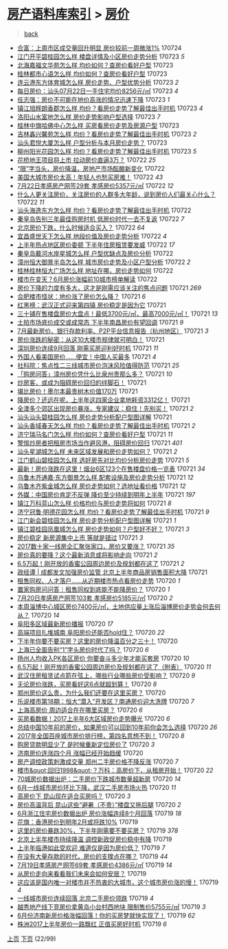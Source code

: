 [房产语料库索引](../../README.md)  > [房价](房价.md)
====
> [back](../README.md)

- [合富：上周市区成交量回升明显 房价较前一周微涨1%](http://jkwz.applinzi.com/ittc/6993772916016415760.html#%E5%90%88%E5%AF%8C%EF%BC%9A%E4%B8%8A%E5%91%A8%E5%B8%82%E5%8C%BA%E6%88%90%E4%BA%A4%E9%87%8F%E5%9B%9E%E5%8D%87%E6%98%8E%E6%98%BE+%E6%88%BF%E4%BB%B7%E8%BE%83%E5%89%8D%E4%B8%80%E5%91%A8%E5%BE%AE%E6%B6%A81%25) 170724  
- [江门开平碧桂园怎么样 楼盘详情及小区房价走势分析](http://jkwz.applinzi.com/ittc/6993499568355148816.html#%E6%B1%9F%E9%97%A8%E5%BC%80%E5%B9%B3%E7%A2%A7%E6%A1%82%E5%9B%AD%E6%80%8E%E4%B9%88%E6%A0%B7+%E6%A5%BC%E7%9B%98%E8%AF%A6%E6%83%85%E5%8F%8A%E5%B0%8F%E5%8C%BA%E6%88%BF%E4%BB%B7%E8%B5%B0%E5%8A%BF%E5%88%86%E6%9E%90) 170723 *5* 
- [北海嘉福文华苑怎么样 均价如何？查房价看好户型](http://jkwz.applinzi.com/ittc/6993494620347302929.html#%E5%8C%97%E6%B5%B7%E5%98%89%E7%A6%8F%E6%96%87%E5%8D%8E%E8%8B%91%E6%80%8E%E4%B9%88%E6%A0%B7+%E5%9D%87%E4%BB%B7%E5%A6%82%E4%BD%95%EF%BC%9F%E6%9F%A5%E6%88%BF%E4%BB%B7%E7%9C%8B%E5%A5%BD%E6%88%B7%E5%9E%8B) 170723  
- [桂林都市心语怎么样 均价如何？查房价看好户型](http://jkwz.applinzi.com/ittc/6993493377856046096.html#%E6%A1%82%E6%9E%97%E9%83%BD%E5%B8%82%E5%BF%83%E8%AF%AD%E6%80%8E%E4%B9%88%E6%A0%B7+%E5%9D%87%E4%BB%B7%E5%A6%82%E4%BD%95%EF%BC%9F%E6%9F%A5%E6%88%BF%E4%BB%B7%E7%9C%8B%E5%A5%BD%E6%88%B7%E5%9E%8B) 170723  
- [连云港东方体育城怎么样 房价走势、户型优势分析](http://jkwz.applinzi.com/ittc/6993485005039600656.html#%E8%BF%9E%E4%BA%91%E6%B8%AF%E4%B8%9C%E6%96%B9%E4%BD%93%E8%82%B2%E5%9F%8E%E6%80%8E%E4%B9%88%E6%A0%B7+%E6%88%BF%E4%BB%B7%E8%B5%B0%E5%8A%BF%E3%80%81%E6%88%B7%E5%9E%8B%E4%BC%98%E5%8A%BF%E5%88%86%E6%9E%90) 170723 *2* 
- [每日房价：汕头07月22日一手住宅均价8256元/㎡](http://jkwz.applinzi.com/ittc/6993484991177425937.html#%E6%AF%8F%E6%97%A5%E6%88%BF%E4%BB%B7%EF%BC%9A%E6%B1%95%E5%A4%B407%E6%9C%8822%E6%97%A5%E4%B8%80%E6%89%8B%E4%BD%8F%E5%AE%85%E5%9D%87%E4%BB%B78256%E5%85%83%2F%E3%8E%A1) 170723 *4* 
- [任志强：房价不可能在地价高涨的情况迅速下降](http://jkwz.applinzi.com/ittc/6993475500960646160.html#%E4%BB%BB%E5%BF%97%E5%BC%BA%EF%BC%9A%E6%88%BF%E4%BB%B7%E4%B8%8D%E5%8F%AF%E8%83%BD%E5%9C%A8%E5%9C%B0%E4%BB%B7%E9%AB%98%E6%B6%A8%E7%9A%84%E6%83%85%E5%86%B5%E8%BF%85%E9%80%9F%E4%B8%8B%E9%99%8D) 170723 *1* 
- [镇江旭辉朗香郡怎么样 均价？看房价走势了解最佳出手时机](http://jkwz.applinzi.com/ittc/6993471223001252880.html#%E9%95%87%E6%B1%9F%E6%97%AD%E8%BE%89%E6%9C%97%E9%A6%99%E9%83%A1%E6%80%8E%E4%B9%88%E6%A0%B7+%E5%9D%87%E4%BB%B7%EF%BC%9F%E7%9C%8B%E6%88%BF%E4%BB%B7%E8%B5%B0%E5%8A%BF%E4%BA%86%E8%A7%A3%E6%9C%80%E4%BD%B3%E5%87%BA%E6%89%8B%E6%97%B6%E6%9C%BA) 170723 *4* 
- [洛阳山水富地怎么样 房价走势影响户型选择](http://jkwz.applinzi.com/ittc/6993465133568099345.html#%E6%B4%9B%E9%98%B3%E5%B1%B1%E6%B0%B4%E5%AF%8C%E5%9C%B0%E6%80%8E%E4%B9%88%E6%A0%B7+%E6%88%BF%E4%BB%B7%E8%B5%B0%E5%8A%BF%E5%BD%B1%E5%93%8D%E6%88%B7%E5%9E%8B%E9%80%89%E6%8B%A9) 170723 *7* 
- [桂林中旗哈佛中心怎么样 买房看房价走势及房源户型](http://jkwz.applinzi.com/ittc/6993457256832959504.html#%E6%A1%82%E6%9E%97%E4%B8%AD%E6%97%97%E5%93%88%E4%BD%9B%E4%B8%AD%E5%BF%83%E6%80%8E%E4%B9%88%E6%A0%B7+%E4%B9%B0%E6%88%BF%E7%9C%8B%E6%88%BF%E4%BB%B7%E8%B5%B0%E5%8A%BF%E5%8F%8A%E6%88%BF%E6%BA%90%E6%88%B7%E5%9E%8B) 170723  
- [吉林鑫兴馨苑怎么样 均价？看房价走势了解最佳出手时机](http://jkwz.applinzi.com/ittc/6993453089238303760.html#%E5%90%89%E6%9E%97%E9%91%AB%E5%85%B4%E9%A6%A8%E8%8B%91%E6%80%8E%E4%B9%88%E6%A0%B7+%E5%9D%87%E4%BB%B7%EF%BC%9F%E7%9C%8B%E6%88%BF%E4%BB%B7%E8%B5%B0%E5%8A%BF%E4%BA%86%E8%A7%A3%E6%9C%80%E4%BD%B3%E5%87%BA%E6%89%8B%E6%97%B6%E6%9C%BA) 170723 *2* 
- [汕头君悦大厦怎么样 户型分析与本月房价走势？](http://jkwz.applinzi.com/ittc/6993453088110019601.html#%E6%B1%95%E5%A4%B4%E5%90%9B%E6%82%A6%E5%A4%A7%E5%8E%A6%E6%80%8E%E4%B9%88%E6%A0%B7+%E6%88%B7%E5%9E%8B%E5%88%86%E6%9E%90%E4%B8%8E%E6%9C%AC%E6%9C%88%E6%88%BF%E4%BB%B7%E8%B5%B0%E5%8A%BF%EF%BC%9F) 170723  
- [柳州阳光花园怎么样 均价？看房价走势了解最佳出手时机](http://jkwz.applinzi.com/ittc/6993429616931636241.html#%E6%9F%B3%E5%B7%9E%E9%98%B3%E5%85%89%E8%8A%B1%E5%9B%AD%E6%80%8E%E4%B9%88%E6%A0%B7+%E5%9D%87%E4%BB%B7%EF%BC%9F%E7%9C%8B%E6%88%BF%E4%BB%B7%E8%B5%B0%E5%8A%BF%E4%BA%86%E8%A7%A3%E6%9C%80%E4%BD%B3%E5%87%BA%E6%89%8B%E6%97%B6%E6%9C%BA) 170723 *5* 
- [花桥地王项目将上市 拉动房价直逼3万？](http://jkwz.applinzi.com/ittc/6993243750888113168.html#%E8%8A%B1%E6%A1%A5%E5%9C%B0%E7%8E%8B%E9%A1%B9%E7%9B%AE%E5%B0%86%E4%B8%8A%E5%B8%82+%E6%8B%89%E5%8A%A8%E6%88%BF%E4%BB%B7%E7%9B%B4%E9%80%BC3%E4%B8%87%EF%BC%9F) 170722 *25* 
- [“限”字当头，房价降温，房地产市场酝酿新变化](http://jkwz.applinzi.com/ittc/6993252937579889680.html#%E2%80%9C%E9%99%90%E2%80%9D%E5%AD%97%E5%BD%93%E5%A4%B4%EF%BC%8C%E6%88%BF%E4%BB%B7%E9%99%8D%E6%B8%A9%EF%BC%8C%E6%88%BF%E5%9C%B0%E4%BA%A7%E5%B8%82%E5%9C%BA%E9%85%9D%E9%85%BF%E6%96%B0%E5%8F%98%E5%8C%96) 170722  
- [美国大城市房价太高！年轻人也愁买房难！](http://jkwz.applinzi.com/ittc/6993226761754903569.html#%E7%BE%8E%E5%9B%BD%E5%A4%A7%E5%9F%8E%E5%B8%82%E6%88%BF%E4%BB%B7%E5%A4%AA%E9%AB%98%EF%BC%81%E5%B9%B4%E8%BD%BB%E4%BA%BA%E4%B9%9F%E6%84%81%E4%B9%B0%E6%88%BF%E9%9A%BE%EF%BC%81) 170722 *43* 
- [7月22日孝感房产网签29套 孝感房价5357元/㎡](http://jkwz.applinzi.com/ittc/6993210142571906064.html#7%E6%9C%8822%E6%97%A5%E5%AD%9D%E6%84%9F%E6%88%BF%E4%BA%A7%E7%BD%91%E7%AD%BE29%E5%A5%97+%E5%AD%9D%E6%84%9F%E6%88%BF%E4%BB%B75357%E5%85%83%2F%E3%8E%A1) 170722 *12* 
- [什么人更关注房价，关注房价的人群多大年龄，说到房价人们最关心什么？](http://jkwz.applinzi.com/ittc/6993150301421700113.html#%E4%BB%80%E4%B9%88%E4%BA%BA%E6%9B%B4%E5%85%B3%E6%B3%A8%E6%88%BF%E4%BB%B7%EF%BC%8C%E5%85%B3%E6%B3%A8%E6%88%BF%E4%BB%B7%E7%9A%84%E4%BA%BA%E7%BE%A4%E5%A4%9A%E5%A4%A7%E5%B9%B4%E9%BE%84%EF%BC%8C%E8%AF%B4%E5%88%B0%E6%88%BF%E4%BB%B7%E4%BA%BA%E4%BB%AC%E6%9C%80%E5%85%B3%E5%BF%83%E4%BB%80%E4%B9%88%EF%BC%9F) 170722 *11* 
- [汕头海逸东方怎么样 均价？看房价走势了解最佳出手时机](http://jkwz.applinzi.com/ittc/6993147982760117264.html#%E6%B1%95%E5%A4%B4%E6%B5%B7%E9%80%B8%E4%B8%9C%E6%96%B9%E6%80%8E%E4%B9%88%E6%A0%B7+%E5%9D%87%E4%BB%B7%EF%BC%9F%E7%9C%8B%E6%88%BF%E4%BB%B7%E8%B5%B0%E5%8A%BF%E4%BA%86%E8%A7%A3%E6%9C%80%E4%BD%B3%E5%87%BA%E6%89%8B%E6%97%B6%E6%9C%BA) 170722  
- [秦皇岛告别三年最佳购房时机 低房价时代一去不复返](http://jkwz.applinzi.com/ittc/6993142629901272081.html#%E7%A7%A6%E7%9A%87%E5%B2%9B%E5%91%8A%E5%88%AB%E4%B8%89%E5%B9%B4%E6%9C%80%E4%BD%B3%E8%B4%AD%E6%88%BF%E6%97%B6%E6%9C%BA+%E4%BD%8E%E6%88%BF%E4%BB%B7%E6%97%B6%E4%BB%A3%E4%B8%80%E5%8E%BB%E4%B8%8D%E5%A4%8D%E8%BF%94) 170722 *7* 
- [北京房价下跌，什么时候适合买入？](http://jkwz.applinzi.com/ittc/6993125808850600976.html#%E5%8C%97%E4%BA%AC%E6%88%BF%E4%BB%B7%E4%B8%8B%E8%B7%8C%EF%BC%8C%E4%BB%80%E4%B9%88%E6%97%B6%E5%80%99%E9%80%82%E5%90%88%E4%B9%B0%E5%85%A5%EF%BC%9F) 170722 *64* 
- [宜昌盛世天下怎么样 地段价值及房价走势分析](http://jkwz.applinzi.com/ittc/6993071309855392784.html#%E5%AE%9C%E6%98%8C%E7%9B%9B%E4%B8%96%E5%A4%A9%E4%B8%8B%E6%80%8E%E4%B9%88%E6%A0%B7+%E5%9C%B0%E6%AE%B5%E4%BB%B7%E5%80%BC%E5%8F%8A%E6%88%BF%E4%BB%B7%E8%B5%B0%E5%8A%BF%E5%88%86%E6%9E%90) 170722 *4* 
- [上半年热点地区房价委顿 下半年住房租赁要发威](http://jkwz.applinzi.com/ittc/6993047852249777168.html#%E4%B8%8A%E5%8D%8A%E5%B9%B4%E7%83%AD%E7%82%B9%E5%9C%B0%E5%8C%BA%E6%88%BF%E4%BB%B7%E5%A7%94%E9%A1%BF+%E4%B8%8B%E5%8D%8A%E5%B9%B4%E4%BD%8F%E6%88%BF%E7%A7%9F%E8%B5%81%E8%A6%81%E5%8F%91%E5%A8%81) 170722 *17* 
- [秦皇岛戴河水岸星城怎么样 户型优缺点及房价分析](http://jkwz.applinzi.com/ittc/6993062927438201873.html#%E7%A7%A6%E7%9A%87%E5%B2%9B%E6%88%B4%E6%B2%B3%E6%B0%B4%E5%B2%B8%E6%98%9F%E5%9F%8E%E6%80%8E%E4%B9%88%E6%A0%B7+%E6%88%B7%E5%9E%8B%E4%BC%98%E7%BC%BA%E7%82%B9%E5%8F%8A%E6%88%BF%E4%BB%B7%E5%88%86%E6%9E%90) 170722  
- [漳州恒大御景半岛怎么样 城市房价走势及小区户型分析](http://jkwz.applinzi.com/ittc/6993058358993880081.html#%E6%BC%B3%E5%B7%9E%E6%81%92%E5%A4%A7%E5%BE%A1%E6%99%AF%E5%8D%8A%E5%B2%9B%E6%80%8E%E4%B9%88%E6%A0%B7+%E5%9F%8E%E5%B8%82%E6%88%BF%E4%BB%B7%E8%B5%B0%E5%8A%BF%E5%8F%8A%E5%B0%8F%E5%8C%BA%E6%88%B7%E5%9E%8B%E5%88%86%E6%9E%90) 170722 *2* 
- [桂林桂林恒大广场怎么样 地址在哪，房价走势如何](http://jkwz.applinzi.com/ittc/6993045377107100689.html#%E6%A1%82%E6%9E%97%E6%A1%82%E6%9E%97%E6%81%92%E5%A4%A7%E5%B9%BF%E5%9C%BA%E6%80%8E%E4%B9%88%E6%A0%B7+%E5%9C%B0%E5%9D%80%E5%9C%A8%E5%93%AA%EF%BC%8C%E6%88%BF%E4%BB%B7%E8%B5%B0%E5%8A%BF%E5%A6%82%E4%BD%95) 170722  
- [楼市在变天？6月房价涨幅前10城市榜单解读](http://jkwz.applinzi.com/ittc/6993042667934843920.html#%E6%A5%BC%E5%B8%82%E5%9C%A8%E5%8F%98%E5%A4%A9%EF%BC%9F6%E6%9C%88%E6%88%BF%E4%BB%B7%E6%B6%A8%E5%B9%85%E5%89%8D10%E5%9F%8E%E5%B8%82%E6%A6%9C%E5%8D%95%E8%A7%A3%E8%AF%BB) 170722  
- [房价下降的力度有多大，这才是刚需应该关注的焦点问题](http://jkwz.applinzi.com/ittc/6992879488516752401.html#%E6%88%BF%E4%BB%B7%E4%B8%8B%E9%99%8D%E7%9A%84%E5%8A%9B%E5%BA%A6%E6%9C%89%E5%A4%9A%E5%A4%A7%EF%BC%8C%E8%BF%99%E6%89%8D%E6%98%AF%E5%88%9A%E9%9C%80%E5%BA%94%E8%AF%A5%E5%85%B3%E6%B3%A8%E7%9A%84%E7%84%A6%E7%82%B9%E9%97%AE%E9%A2%98) 170721 *269* 
- [合肥楼市怪状：地价涨了房价怎么降？](http://jkwz.applinzi.com/ittc/6992835756123751441.html#%E5%90%88%E8%82%A5%E6%A5%BC%E5%B8%82%E6%80%AA%E7%8A%B6%EF%BC%9A%E5%9C%B0%E4%BB%B7%E6%B6%A8%E4%BA%86%E6%88%BF%E4%BB%B7%E6%80%8E%E4%B9%88%E9%99%8D%EF%BC%9F) 170721 *6* 
- [红黑榜：武汉正式迎来第四镇 房价稳定是因为它](http://jkwz.applinzi.com/ittc/6992817530115458064.html#%E7%BA%A2%E9%BB%91%E6%A6%9C%EF%BC%9A%E6%AD%A6%E6%B1%89%E6%AD%A3%E5%BC%8F%E8%BF%8E%E6%9D%A5%E7%AC%AC%E5%9B%9B%E9%95%87+%E6%88%BF%E4%BB%B7%E7%A8%B3%E5%AE%9A%E6%98%AF%E5%9B%A0%E4%B8%BA%E5%AE%83) 170721  
- [三十铺在售楼盘房价大盘点！最低3700元/㎡，最高7000元/㎡！](http://jkwz.applinzi.com/ittc/6992813107213501457.html#%E4%B8%89%E5%8D%81%E9%93%BA%E5%9C%A8%E5%94%AE%E6%A5%BC%E7%9B%98%E6%88%BF%E4%BB%B7%E5%A4%A7%E7%9B%98%E7%82%B9%EF%BC%81%E6%9C%80%E4%BD%8E3700%E5%85%83%2F%E3%8E%A1%EF%BC%8C%E6%9C%80%E9%AB%987000%E5%85%83%2F%E3%8E%A1%EF%BC%81) 170721 *13* 
- [土拍市场底价成交或成常态 下半年南昌房价有望回调](http://jkwz.applinzi.com/ittc/6992811802474578960.html#%E5%9C%9F%E6%8B%8D%E5%B8%82%E5%9C%BA%E5%BA%95%E4%BB%B7%E6%88%90%E4%BA%A4%E6%88%96%E6%88%90%E5%B8%B8%E6%80%81+%E4%B8%8B%E5%8D%8A%E5%B9%B4%E5%8D%97%E6%98%8C%E6%88%BF%E4%BB%B7%E6%9C%89%E6%9C%9B%E5%9B%9E%E8%B0%83) 170721 *9* 
- [7月最新房价、银行存款利率、P2P平台信息报告（杭州地区）](http://jkwz.applinzi.com/ittc/6992810193245963280.html#7%E6%9C%88%E6%9C%80%E6%96%B0%E6%88%BF%E4%BB%B7%E3%80%81%E9%93%B6%E8%A1%8C%E5%AD%98%E6%AC%BE%E5%88%A9%E7%8E%87%E3%80%81P2P%E5%B9%B3%E5%8F%B0%E4%BF%A1%E6%81%AF%E6%8A%A5%E5%91%8A%EF%BC%88%E6%9D%AD%E5%B7%9E%E5%9C%B0%E5%8C%BA%EF%BC%89) 170721 *3* 
- [房价涨跌的秘密：从这10大楼市规律就可明白！](http://jkwz.applinzi.com/ittc/6992806537092138001.html#%E6%88%BF%E4%BB%B7%E6%B6%A8%E8%B7%8C%E7%9A%84%E7%A7%98%E5%AF%86%EF%BC%9A%E4%BB%8E%E8%BF%9910%E5%A4%A7%E6%A5%BC%E5%B8%82%E8%A7%84%E5%BE%8B%E5%B0%B1%E5%8F%AF%E6%98%8E%E7%99%BD%EF%BC%81) 170721  
- [深圳房价连续9月回落 刚需买房迎利好时机](http://jkwz.applinzi.com/ittc/6992805499102561296.html#%E6%B7%B1%E5%9C%B3%E6%88%BF%E4%BB%B7%E8%BF%9E%E7%BB%AD9%E6%9C%88%E5%9B%9E%E8%90%BD+%E5%88%9A%E9%9C%80%E4%B9%B0%E6%88%BF%E8%BF%8E%E5%88%A9%E5%A5%BD%E6%97%B6%E6%9C%BA) 170721 *11* 
- [外国人看美国房价……便宜！中国人买最多](http://jkwz.applinzi.com/ittc/6992780495900115984.html#%E5%A4%96%E5%9B%BD%E4%BA%BA%E7%9C%8B%E7%BE%8E%E5%9B%BD%E6%88%BF%E4%BB%B7%E2%80%A6%E2%80%A6%E4%BE%BF%E5%AE%9C%EF%BC%81%E4%B8%AD%E5%9B%BD%E4%BA%BA%E4%B9%B0%E6%9C%80%E5%A4%9A) 170721 *4* 
- [社科院：焦点性二三线城市房价泡沫风险值得防范](http://jkwz.applinzi.com/ittc/6992790693813421073.html#%E7%A4%BE%E7%A7%91%E9%99%A2%EF%BC%9A%E7%84%A6%E7%82%B9%E6%80%A7%E4%BA%8C%E4%B8%89%E7%BA%BF%E5%9F%8E%E5%B8%82%E6%88%BF%E4%BB%B7%E6%B3%A1%E6%B2%AB%E9%A3%8E%E9%99%A9%E5%80%BC%E5%BE%97%E9%98%B2%E8%8C%83) 170721 *25* 
- [「购房问答」漳州房价凭什么比泉州贵那么多？](http://jkwz.applinzi.com/ittc/6992788384144426001.html#%E3%80%8C%E8%B4%AD%E6%88%BF%E9%97%AE%E7%AD%94%E3%80%8D%E6%BC%B3%E5%B7%9E%E6%88%BF%E4%BB%B7%E5%87%AD%E4%BB%80%E4%B9%88%E6%AF%94%E6%B3%89%E5%B7%9E%E8%B4%B5%E9%82%A3%E4%B9%88%E5%A4%9A%EF%BC%9F) 170721 *10* 
- [炒房客，或成为阻碍房价回归的绊脚石！](http://jkwz.applinzi.com/ittc/6992785461750531089.html#%E7%82%92%E6%88%BF%E5%AE%A2%EF%BC%8C%E6%88%96%E6%88%90%E4%B8%BA%E9%98%BB%E7%A2%8D%E6%88%BF%E4%BB%B7%E5%9B%9E%E5%BD%92%E7%9A%84%E7%BB%8A%E8%84%9A%E7%9F%B3%EF%BC%81) 170721  
- [堪比房价！墨尔本最贵树木价值170万](http://jkwz.applinzi.com/ittc/6992782282501653521.html#%E5%A0%AA%E6%AF%94%E6%88%BF%E4%BB%B7%EF%BC%81%E5%A2%A8%E5%B0%94%E6%9C%AC%E6%9C%80%E8%B4%B5%E6%A0%91%E6%9C%A8%E4%BB%B7%E5%80%BC170%E4%B8%87) 170721  
- [降房价？还远在呢，上半年这四家企业拿地耗资3312亿！](http://jkwz.applinzi.com/ittc/6992772625032807440.html#%E9%99%8D%E6%88%BF%E4%BB%B7%EF%BC%9F%E8%BF%98%E8%BF%9C%E5%9C%A8%E5%91%A2%EF%BC%8C%E4%B8%8A%E5%8D%8A%E5%B9%B4%E8%BF%99%E5%9B%9B%E5%AE%B6%E4%BC%81%E4%B8%9A%E6%8B%BF%E5%9C%B0%E8%80%97%E8%B5%843312%E4%BA%BF%EF%BC%81) 170721  
- [全澳多个郊区出现房价暴涨，专家建议：稳住！先别买！](http://jkwz.applinzi.com/ittc/6992740713014756369.html#%E5%85%A8%E6%BE%B3%E5%A4%9A%E4%B8%AA%E9%83%8A%E5%8C%BA%E5%87%BA%E7%8E%B0%E6%88%BF%E4%BB%B7%E6%9A%B4%E6%B6%A8%EF%BC%8C%E4%B8%93%E5%AE%B6%E5%BB%BA%E8%AE%AE%EF%BC%9A%E7%A8%B3%E4%BD%8F%EF%BC%81%E5%85%88%E5%88%AB%E4%B9%B0%EF%BC%81) 170721 *2* 
- [汕头汕头碧桂园怎么样 房价走势分析配户型图详解](http://jkwz.applinzi.com/ittc/6992733363927254033.html#%E6%B1%95%E5%A4%B4%E6%B1%95%E5%A4%B4%E7%A2%A7%E6%A1%82%E5%9B%AD%E6%80%8E%E4%B9%88%E6%A0%B7+%E6%88%BF%E4%BB%B7%E8%B5%B0%E5%8A%BF%E5%88%86%E6%9E%90%E9%85%8D%E6%88%B7%E5%9E%8B%E5%9B%BE%E8%AF%A6%E8%A7%A3) 170721  
- [汕头香域春天怎么样 均价？看房价走势了解最佳出手时机](http://jkwz.applinzi.com/ittc/6992728532823049232.html#%E6%B1%95%E5%A4%B4%E9%A6%99%E5%9F%9F%E6%98%A5%E5%A4%A9%E6%80%8E%E4%B9%88%E6%A0%B7+%E5%9D%87%E4%BB%B7%EF%BC%9F%E7%9C%8B%E6%88%BF%E4%BB%B7%E8%B5%B0%E5%8A%BF%E4%BA%86%E8%A7%A3%E6%9C%80%E4%BD%B3%E5%87%BA%E6%89%8B%E6%97%B6%E6%9C%BA) 170721 *2* 
- [济宁瑞马名门怎么样 均价如何？查房价看好户型](http://jkwz.applinzi.com/ittc/6992722822349456400.html#%E6%B5%8E%E5%AE%81%E7%91%9E%E9%A9%AC%E5%90%8D%E9%97%A8%E6%80%8E%E4%B9%88%E6%A0%B7+%E5%9D%87%E4%BB%B7%E5%A6%82%E4%BD%95%EF%BC%9F%E6%9F%A5%E6%88%BF%E4%BB%B7%E7%9C%8B%E5%A5%BD%E6%88%B7%E5%9E%8B) 170721 *11* 
- [警惕炒房者把租房市场当作避风港，阻碍房价回归](http://jkwz.applinzi.com/ittc/6992715525527176209.html#%E8%AD%A6%E6%83%95%E7%82%92%E6%88%BF%E8%80%85%E6%8A%8A%E7%A7%9F%E6%88%BF%E5%B8%82%E5%9C%BA%E5%BD%93%E4%BD%9C%E9%81%BF%E9%A3%8E%E6%B8%AF%EF%BC%8C%E9%98%BB%E7%A2%8D%E6%88%BF%E4%BB%B7%E5%9B%9E%E5%BD%92) 170721 *401* 
- [汕头星湖城怎么样 未来区域发展和房价走势如何？](http://jkwz.applinzi.com/ittc/6992711019347313680.html#%E6%B1%95%E5%A4%B4%E6%98%9F%E6%B9%96%E5%9F%8E%E6%80%8E%E4%B9%88%E6%A0%B7+%E6%9C%AA%E6%9D%A5%E5%8C%BA%E5%9F%9F%E5%8F%91%E5%B1%95%E5%92%8C%E6%88%BF%E4%BB%B7%E8%B5%B0%E5%8A%BF%E5%A6%82%E4%BD%95%EF%BC%9F) 170721 *2* 
- [江门鹤山碧桂园怎么样 选好房先对比均价分析房价走势](http://jkwz.applinzi.com/ittc/6992705498124911632.html#%E6%B1%9F%E9%97%A8%E9%B9%A4%E5%B1%B1%E7%A2%A7%E6%A1%82%E5%9B%AD%E6%80%8E%E4%B9%88%E6%A0%B7+%E9%80%89%E5%A5%BD%E6%88%BF%E5%85%88%E5%AF%B9%E6%AF%94%E5%9D%87%E4%BB%B7%E5%88%86%E6%9E%90%E6%88%BF%E4%BB%B7%E8%B5%B0%E5%8A%BF) 170721 *5* 
- [最新！房价涨跌在这里！烟台6区123个在售楼盘价格一览表](http://jkwz.applinzi.com/ittc/6992703346916721681.html#%E6%9C%80%E6%96%B0%EF%BC%81%E6%88%BF%E4%BB%B7%E6%B6%A8%E8%B7%8C%E5%9C%A8%E8%BF%99%E9%87%8C%EF%BC%81%E7%83%9F%E5%8F%B06%E5%8C%BA123%E4%B8%AA%E5%9C%A8%E5%94%AE%E6%A5%BC%E7%9B%98%E4%BB%B7%E6%A0%BC%E4%B8%80%E8%A7%88%E8%A1%A8) 170721 *34* 
- [乌鲁木齐通嘉·东方御景怎么样 配套设施及房价走势分析](http://jkwz.applinzi.com/ittc/6992701561799967760.html#%E4%B9%8C%E9%B2%81%E6%9C%A8%E9%BD%90%E9%80%9A%E5%98%89%C2%B7%E4%B8%9C%E6%96%B9%E5%BE%A1%E6%99%AF%E6%80%8E%E4%B9%88%E6%A0%B7+%E9%85%8D%E5%A5%97%E8%AE%BE%E6%96%BD%E5%8F%8A%E6%88%BF%E4%BB%B7%E8%B5%B0%E5%8A%BF%E5%88%86%E6%9E%90) 170721 *12* 
- [乌鲁木齐紫金城怎么样 房价走势如何？选地址看价格](http://jkwz.applinzi.com/ittc/6992696192990184464.html#%E4%B9%8C%E9%B2%81%E6%9C%A8%E9%BD%90%E7%B4%AB%E9%87%91%E5%9F%8E%E6%80%8E%E4%B9%88%E6%A0%B7+%E6%88%BF%E4%BB%B7%E8%B5%B0%E5%8A%BF%E5%A6%82%E4%BD%95%EF%BC%9F%E9%80%89%E5%9C%B0%E5%9D%80%E7%9C%8B%E4%BB%B7%E6%A0%BC) 170721 *12* 
- [外媒：中国房价肯定不反弹 降价至少持续到明年上半年](http://jkwz.applinzi.com/ittc/6992689451955127312.html#%E5%A4%96%E5%AA%92%EF%BC%9A%E4%B8%AD%E5%9B%BD%E6%88%BF%E4%BB%B7%E8%82%AF%E5%AE%9A%E4%B8%8D%E5%8F%8D%E5%BC%B9+%E9%99%8D%E4%BB%B7%E8%87%B3%E5%B0%91%E6%8C%81%E7%BB%AD%E5%88%B0%E6%98%8E%E5%B9%B4%E4%B8%8A%E5%8D%8A%E5%B9%B4) 170721 *197* 
- [镇江万科蓝山怎么样 价格均价与房价走势将如何](http://jkwz.applinzi.com/ittc/6992687448143168529.html#%E9%95%87%E6%B1%9F%E4%B8%87%E7%A7%91%E8%93%9D%E5%B1%B1%E6%80%8E%E4%B9%88%E6%A0%B7+%E4%BB%B7%E6%A0%BC%E5%9D%87%E4%BB%B7%E4%B8%8E%E6%88%BF%E4%BB%B7%E8%B5%B0%E5%8A%BF%E5%B0%86%E5%A6%82%E4%BD%95) 170721 *8* 
- [济宁冠鲁·明德花园怎么样 均价？看房价走势了解最佳出手时机](http://jkwz.applinzi.com/ittc/6992681408999719952.html#%E6%B5%8E%E5%AE%81%E5%86%A0%E9%B2%81%C2%B7%E6%98%8E%E5%BE%B7%E8%8A%B1%E5%9B%AD%E6%80%8E%E4%B9%88%E6%A0%B7+%E5%9D%87%E4%BB%B7%EF%BC%9F%E7%9C%8B%E6%88%BF%E4%BB%B7%E8%B5%B0%E5%8A%BF%E4%BA%86%E8%A7%A3%E6%9C%80%E4%BD%B3%E5%87%BA%E6%89%8B%E6%97%B6%E6%9C%BA) 170721 *9* 
- [江门新会碧桂园怎么样 房价走势分析配户型图详解](http://jkwz.applinzi.com/ittc/6992679957237859344.html#%E6%B1%9F%E9%97%A8%E6%96%B0%E4%BC%9A%E7%A2%A7%E6%A1%82%E5%9B%AD%E6%80%8E%E4%B9%88%E6%A0%B7+%E6%88%BF%E4%BB%B7%E8%B5%B0%E5%8A%BF%E5%88%86%E6%9E%90%E9%85%8D%E6%88%B7%E5%9E%8B%E5%9B%BE%E8%AF%A6%E8%A7%A3) 170721 *1* 
- [镇江碧桂园凤凰城怎么样 房价走势如何？户型好不好？](http://jkwz.applinzi.com/ittc/6992679552709821457.html#%E9%95%87%E6%B1%9F%E7%A2%A7%E6%A1%82%E5%9B%AD%E5%87%A4%E5%87%B0%E5%9F%8E%E6%80%8E%E4%B9%88%E6%A0%B7+%E6%88%BF%E4%BB%B7%E8%B5%B0%E5%8A%BF%E5%A6%82%E4%BD%95%EF%BC%9F%E6%88%B7%E5%9E%8B%E5%A5%BD%E4%B8%8D%E5%A5%BD%EF%BC%9F) 170721 *3* 
- [房价稳定 新房源集中上市 等就是错过](http://jkwz.applinzi.com/ittc/6992664636548449297.html#%E6%88%BF%E4%BB%B7%E7%A8%B3%E5%AE%9A+%E6%96%B0%E6%88%BF%E6%BA%90%E9%9B%86%E4%B8%AD%E4%B8%8A%E5%B8%82+%E7%AD%89%E5%B0%B1%E6%98%AF%E9%94%99%E8%BF%87) 170721 *3* 
- [2017数十家一线房企汇聚张家口，房价又要涨？](http://jkwz.applinzi.com/ittc/6992660391031997457.html#2017%E6%95%B0%E5%8D%81%E5%AE%B6%E4%B8%80%E7%BA%BF%E6%88%BF%E4%BC%81%E6%B1%87%E8%81%9A%E5%BC%A0%E5%AE%B6%E5%8F%A3%EF%BC%8C%E6%88%BF%E4%BB%B7%E5%8F%88%E8%A6%81%E6%B6%A8%EF%BC%9F) 170721 *35* 
- [房价真的要降？这个最新消息或将影响走向](http://jkwz.applinzi.com/ittc/6992654076918367249.html#%E6%88%BF%E4%BB%B7%E7%9C%9F%E7%9A%84%E8%A6%81%E9%99%8D%EF%BC%9F%E8%BF%99%E4%B8%AA%E6%9C%80%E6%96%B0%E6%B6%88%E6%81%AF%E6%88%96%E5%B0%86%E5%BD%B1%E5%93%8D%E8%B5%B0%E5%90%91) 170721 *2* 
- [6.5万起！刚开放的香蜜公园周边房价及规划都在这了](http://jkwz.applinzi.com/ittc/6992648719303181329.html#6.5%E4%B8%87%E8%B5%B7%EF%BC%81%E5%88%9A%E5%BC%80%E6%94%BE%E7%9A%84%E9%A6%99%E8%9C%9C%E5%85%AC%E5%9B%AD%E5%91%A8%E8%BE%B9%E6%88%BF%E4%BB%B7%E5%8F%8A%E8%A7%84%E5%88%92%E9%83%BD%E5%9C%A8%E8%BF%99%E4%BA%86) 170721 *2* 
- [政经谭 | 成都发文加强房价监管 北京上半年商品房销售面积大降](http://jkwz.applinzi.com/ittc/6992585056626148112.html#%E6%94%BF%E7%BB%8F%E8%B0%AD+%7C+%E6%88%90%E9%83%BD%E5%8F%91%E6%96%87%E5%8A%A0%E5%BC%BA%E6%88%BF%E4%BB%B7%E7%9B%91%E7%AE%A1+%E5%8C%97%E4%BA%AC%E4%B8%8A%E5%8D%8A%E5%B9%B4%E5%95%86%E5%93%81%E6%88%BF%E9%94%80%E5%94%AE%E9%9D%A2%E7%A7%AF%E5%A4%A7%E9%99%8D) 170721  
- [租售同权、人才落户……从近期楼市热点看房价走势](http://jkwz.applinzi.com/ittc/6992479897375998992.html#%E7%A7%9F%E5%94%AE%E5%90%8C%E6%9D%83%E3%80%81%E4%BA%BA%E6%89%8D%E8%90%BD%E6%88%B7%E2%80%A6%E2%80%A6%E4%BB%8E%E8%BF%91%E6%9C%9F%E6%A5%BC%E5%B8%82%E7%83%AD%E7%82%B9%E7%9C%8B%E6%88%BF%E4%BB%B7%E8%B5%B0%E5%8A%BF) 170720 *1* 
- [置家购房问问答｜租售同权到底能不能降房价？](http://jkwz.applinzi.com/ittc/6992460324765434896.html#%E7%BD%AE%E5%AE%B6%E8%B4%AD%E6%88%BF%E9%97%AE%E9%97%AE%E7%AD%94%EF%BD%9C%E7%A7%9F%E5%94%AE%E5%90%8C%E6%9D%83%E5%88%B0%E5%BA%95%E8%83%BD%E4%B8%8D%E8%83%BD%E9%99%8D%E6%88%BF%E4%BB%B7%EF%BC%9F) 170720 *1* 
- [7月20日孝感房产网签103套 孝感房价5185元/㎡](http://jkwz.applinzi.com/ittc/6992441728186188816.html#7%E6%9C%8820%E6%97%A5%E5%AD%9D%E6%84%9F%E6%88%BF%E4%BA%A7%E7%BD%91%E7%AD%BE103%E5%A5%97+%E5%AD%9D%E6%84%9F%E6%88%BF%E4%BB%B75185%E5%85%83%2F%E3%8E%A1) 170720 *2* 
- [本周淄博中心城区房价7400元/㎡，土地供应量上涨后淄博房价走势会何去何从？](http://jkwz.applinzi.com/ittc/6992440570323403792.html#%E6%9C%AC%E5%91%A8%E6%B7%84%E5%8D%9A%E4%B8%AD%E5%BF%83%E5%9F%8E%E5%8C%BA%E6%88%BF%E4%BB%B77400%E5%85%83%2F%E3%8E%A1%EF%BC%8C%E5%9C%9F%E5%9C%B0%E4%BE%9B%E5%BA%94%E9%87%8F%E4%B8%8A%E6%B6%A8%E5%90%8E%E6%B7%84%E5%8D%9A%E6%88%BF%E4%BB%B7%E8%B5%B0%E5%8A%BF%E4%BC%9A%E4%BD%95%E5%8E%BB%E4%BD%95%E4%BB%8E%EF%BC%9F) 170720 *14* 
- [阜阳多区域最新房价播报](http://jkwz.applinzi.com/ittc/6992437397869298705.html#%E9%98%9C%E9%98%B3%E5%A4%9A%E5%8C%BA%E5%9F%9F%E6%9C%80%E6%96%B0%E6%88%BF%E4%BB%B7%E6%92%AD%E6%8A%A5) 170720 *17* 
- [高端项目扎堆城南 阜阳房价还能否hold住？](http://jkwz.applinzi.com/ittc/6992431496458404881.html#%E9%AB%98%E7%AB%AF%E9%A1%B9%E7%9B%AE%E6%89%8E%E5%A0%86%E5%9F%8E%E5%8D%97+%E9%98%9C%E9%98%B3%E6%88%BF%E4%BB%B7%E8%BF%98%E8%83%BD%E5%90%A6hold%E4%BD%8F%EF%BC%9F) 170720 *22* 
- [下半年你要不要买房？这里的房价降温百分之三十！](http://jkwz.applinzi.com/ittc/6992427450578240529.html#%E4%B8%8B%E5%8D%8A%E5%B9%B4%E4%BD%A0%E8%A6%81%E4%B8%8D%E8%A6%81%E4%B9%B0%E6%88%BF%EF%BC%9F%E8%BF%99%E9%87%8C%E7%9A%84%E6%88%BF%E4%BB%B7%E9%99%8D%E6%B8%A9%E7%99%BE%E5%88%86%E4%B9%8B%E4%B8%89%E5%8D%81%EF%BC%81) 170720  
- [上海已全面告别“1”字头房价时代了吗？](http://jkwz.applinzi.com/ittc/6992416889845056528.html#%E4%B8%8A%E6%B5%B7%E5%B7%B2%E5%85%A8%E9%9D%A2%E5%91%8A%E5%88%AB%E2%80%9C1%E2%80%9D%E5%AD%97%E5%A4%B4%E6%88%BF%E4%BB%B7%E6%97%B6%E4%BB%A3%E4%BA%86%E5%90%97%EF%BC%9F) 170720 *6* 
- [扬州人均收入PK各区房价 你要奋斗多少年才能买套房](http://jkwz.applinzi.com/ittc/6992416120920081424.html#%E6%89%AC%E5%B7%9E%E4%BA%BA%E5%9D%87%E6%94%B6%E5%85%A5PK%E5%90%84%E5%8C%BA%E6%88%BF%E4%BB%B7+%E4%BD%A0%E8%A6%81%E5%A5%8B%E6%96%97%E5%A4%9A%E5%B0%91%E5%B9%B4%E6%89%8D%E8%83%BD%E4%B9%B0%E5%A5%97%E6%88%BF) 170720 *10* 
- [6.5万起！刚开放的香蜜公园周边房价及规划都在这了（附表）](http://jkwz.applinzi.com/ittc/6992410234621264912.html#6.5%E4%B8%87%E8%B5%B7%EF%BC%81%E5%88%9A%E5%BC%80%E6%94%BE%E7%9A%84%E9%A6%99%E8%9C%9C%E5%85%AC%E5%9B%AD%E5%91%A8%E8%BE%B9%E6%88%BF%E4%BB%B7%E5%8F%8A%E8%A7%84%E5%88%92%E9%83%BD%E5%9C%A8%E8%BF%99%E4%BA%86%EF%BC%88%E9%99%84%E8%A1%A8%EF%BC%89) 170720 *11* 
- [武汉住房租赁试点箭在弦上，哪些行业哪些房价受影响？](http://jkwz.applinzi.com/ittc/6992409567903089681.html#%E6%AD%A6%E6%B1%89%E4%BD%8F%E6%88%BF%E7%A7%9F%E8%B5%81%E8%AF%95%E7%82%B9%E7%AE%AD%E5%9C%A8%E5%BC%A6%E4%B8%8A%EF%BC%8C%E5%93%AA%E4%BA%9B%E8%A1%8C%E4%B8%9A%E5%93%AA%E4%BA%9B%E6%88%BF%E4%BB%B7%E5%8F%97%E5%BD%B1%E5%93%8D%EF%BC%9F) 170720 *9* 
- [无论房价涨跌，买房看好这6点就超划算！](http://jkwz.applinzi.com/ittc/6992405482365781009.html#%E6%97%A0%E8%AE%BA%E6%88%BF%E4%BB%B7%E6%B6%A8%E8%B7%8C%EF%BC%8C%E4%B9%B0%E6%88%BF%E7%9C%8B%E5%A5%BD%E8%BF%996%E7%82%B9%E5%B0%B1%E8%B6%85%E5%88%92%E7%AE%97%EF%BC%81) 170720 *8* 
- [郑州房价这么贵，为什么我们还要在这里买房？](http://jkwz.applinzi.com/ittc/6992400370541003792.html#%E9%83%91%E5%B7%9E%E6%88%BF%E4%BB%B7%E8%BF%99%E4%B9%88%E8%B4%B5%EF%BC%8C%E4%B8%BA%E4%BB%80%E4%B9%88%E6%88%91%E4%BB%AC%E8%BF%98%E8%A6%81%E5%9C%A8%E8%BF%99%E9%87%8C%E4%B9%B0%E6%88%BF%EF%BC%9F) 170720  
- [乐说楼市第18期：恒大“潜入”开发区？南通房价迎大洗牌](http://jkwz.applinzi.com/ittc/6992391841709048849.html#%E4%B9%90%E8%AF%B4%E6%A5%BC%E5%B8%82%E7%AC%AC18%E6%9C%9F%EF%BC%9A%E6%81%92%E5%A4%A7%E2%80%9C%E6%BD%9C%E5%85%A5%E2%80%9D%E5%BC%80%E5%8F%91%E5%8C%BA%EF%BC%9F%E5%8D%97%E9%80%9A%E6%88%BF%E4%BB%B7%E8%BF%8E%E5%A4%A7%E6%B4%97%E7%89%8C) 170720 *7* 
- [上海高房价 周边适合在在哪里买房？](http://jkwz.applinzi.com/ittc/6992388991507498000.html#%E4%B8%8A%E6%B5%B7%E9%AB%98%E6%88%BF%E4%BB%B7+%E5%91%A8%E8%BE%B9%E9%80%82%E5%90%88%E5%9C%A8%E5%9C%A8%E5%93%AA%E9%87%8C%E4%B9%B0%E6%88%BF%EF%BC%9F) 170720 *6* 
- [买房看数据！2017上半年6大区域房价走势曝光](http://jkwz.applinzi.com/ittc/6992377923473245201.html#%E4%B9%B0%E6%88%BF%E7%9C%8B%E6%95%B0%E6%8D%AE%EF%BC%812017%E4%B8%8A%E5%8D%8A%E5%B9%B46%E5%A4%A7%E5%8C%BA%E5%9F%9F%E6%88%BF%E4%BB%B7%E8%B5%B0%E5%8A%BF%E6%9B%9D%E5%85%89) 170720 *6* 
- [总结中国10年前的房价，如果房价可以回到10年前你会怎么选择](http://jkwz.applinzi.com/ittc/6992147949654901777.html#%E6%80%BB%E7%BB%93%E4%B8%AD%E5%9B%BD10%E5%B9%B4%E5%89%8D%E7%9A%84%E6%88%BF%E4%BB%B7%EF%BC%8C%E5%A6%82%E6%9E%9C%E6%88%BF%E4%BB%B7%E5%8F%AF%E4%BB%A5%E5%9B%9E%E5%88%B010%E5%B9%B4%E5%89%8D%E4%BD%A0%E4%BC%9A%E6%80%8E%E4%B9%88%E9%80%89%E6%8B%A9) 170720 *26* 
- [2017年全国百座城市房价排行榜，第四名意想不到！](http://jkwz.applinzi.com/ittc/6992331570919506960.html#2017%E5%B9%B4%E5%85%A8%E5%9B%BD%E7%99%BE%E5%BA%A7%E5%9F%8E%E5%B8%82%E6%88%BF%E4%BB%B7%E6%8E%92%E8%A1%8C%E6%A6%9C%EF%BC%8C%E7%AC%AC%E5%9B%9B%E5%90%8D%E6%84%8F%E6%83%B3%E4%B8%8D%E5%88%B0%EF%BC%81) 170720 *8* 
- [购房贷款明显少了 是时候重新定位房价了](http://jkwz.applinzi.com/ittc/6992318789830837264.html#%E8%B4%AD%E6%88%BF%E8%B4%B7%E6%AC%BE%E6%98%8E%E6%98%BE%E5%B0%91%E4%BA%86+%E6%98%AF%E6%97%B6%E5%80%99%E9%87%8D%E6%96%B0%E5%AE%9A%E4%BD%8D%E6%88%BF%E4%BB%B7%E4%BA%86) 170720 *3* 
- [济南房价连涨四个月 涨幅已经开始趋缓](http://jkwz.applinzi.com/ittc/6992317292116182033.html#%E6%B5%8E%E5%8D%97%E6%88%BF%E4%BB%B7%E8%BF%9E%E6%B6%A8%E5%9B%9B%E4%B8%AA%E6%9C%88+%E6%B6%A8%E5%B9%85%E5%B7%B2%E7%BB%8F%E5%BC%80%E5%A7%8B%E8%B6%8B%E7%BC%93) 170720  
- [房产调控政策刺激成交量 郑州二手房价格不降反涨](http://jkwz.applinzi.com/ittc/6992314149588435985.html#%E6%88%BF%E4%BA%A7%E8%B0%83%E6%8E%A7%E6%94%BF%E7%AD%96%E5%88%BA%E6%BF%80%E6%88%90%E4%BA%A4%E9%87%8F+%E9%83%91%E5%B7%9E%E4%BA%8C%E6%89%8B%E6%88%BF%E4%BB%B7%E6%A0%BC%E4%B8%8D%E9%99%8D%E5%8F%8D%E6%B6%A8) 170720 *7* 
- [楼市&amp;quot;回归1998&amp;quot;？万科：高房价下，从租房开始！](http://jkwz.applinzi.com/ittc/6992311242856072209.html#%E6%A5%BC%E5%B8%82%26amp%3Bquot%3B%E5%9B%9E%E5%BD%921998%26amp%3Bquot%3B%EF%BC%9F%E4%B8%87%E7%A7%91%EF%BC%9A%E9%AB%98%E6%88%BF%E4%BB%B7%E4%B8%8B%EF%BC%8C%E4%BB%8E%E7%A7%9F%E6%88%BF%E5%BC%80%E5%A7%8B%EF%BC%81) 170720 *22* 
- [70城房价数据出炉：二手房价下跌城市数量超新房](http://jkwz.applinzi.com/ittc/6992304656775382032.html#70%E5%9F%8E%E6%88%BF%E4%BB%B7%E6%95%B0%E6%8D%AE%E5%87%BA%E7%82%89%EF%BC%9A%E4%BA%8C%E6%89%8B%E6%88%BF%E4%BB%B7%E4%B8%8B%E8%B7%8C%E5%9F%8E%E5%B8%82%E6%95%B0%E9%87%8F%E8%B6%85%E6%96%B0%E6%88%BF) 170720 *14* 
- [6月一线城市房价环比下降，武汉二手房市场火热](http://jkwz.applinzi.com/ittc/6992298564548822033.html#6%E6%9C%88%E4%B8%80%E7%BA%BF%E5%9F%8E%E5%B8%82%E6%88%BF%E4%BB%B7%E7%8E%AF%E6%AF%94%E4%B8%8B%E9%99%8D%EF%BC%8C%E6%AD%A6%E6%B1%89%E4%BA%8C%E6%89%8B%E6%88%BF%E5%B8%82%E5%9C%BA%E7%81%AB%E7%83%AD) 170720 *11* 
- [高房价下 昆山现在适合买房吗？](http://jkwz.applinzi.com/ittc/6992272552117142545.html#%E9%AB%98%E6%88%BF%E4%BB%B7%E4%B8%8B+%E6%98%86%E5%B1%B1%E7%8E%B0%E5%9C%A8%E9%80%82%E5%90%88%E4%B9%B0%E6%88%BF%E5%90%97%EF%BC%9F) 170720 *3* 
- [房价高温背后 昆山这些“避暑（不贵）”楼盘又拖后腿](http://jkwz.applinzi.com/ittc/6992164650815587344.html#%E6%88%BF%E4%BB%B7%E9%AB%98%E6%B8%A9%E8%83%8C%E5%90%8E+%E6%98%86%E5%B1%B1%E8%BF%99%E4%BA%9B%E2%80%9C%E9%81%BF%E6%9A%91%EF%BC%88%E4%B8%8D%E8%B4%B5%EF%BC%89%E2%80%9D%E6%A5%BC%E7%9B%98%E5%8F%88%E6%8B%96%E5%90%8E%E8%85%BF) 170720 *2* 
- [6月浙江住宅房价数据出炉 房价涨幅连续8个月回落](http://jkwz.applinzi.com/ittc/6992135593491170320.html#6%E6%9C%88%E6%B5%99%E6%B1%9F%E4%BD%8F%E5%AE%85%E6%88%BF%E4%BB%B7%E6%95%B0%E6%8D%AE%E5%87%BA%E7%82%89+%E6%88%BF%E4%BB%B7%E6%B6%A8%E5%B9%85%E8%BF%9E%E7%BB%AD8%E4%B8%AA%E6%9C%88%E5%9B%9E%E8%90%BD) 170719 *18* 
- [花旗：香港房价到明年2月或将跌10%](http://jkwz.applinzi.com/ittc/6992107443667338256.html#%E8%8A%B1%E6%97%97%EF%BC%9A%E9%A6%99%E6%B8%AF%E6%88%BF%E4%BB%B7%E5%88%B0%E6%98%8E%E5%B9%B42%E6%9C%88%E6%88%96%E5%B0%86%E8%B7%8C10%25) 170719  
- [这里的房价暴跌30%，下半年刚需要不要买房？](http://jkwz.applinzi.com/ittc/6992096628444759057.html#%E8%BF%99%E9%87%8C%E7%9A%84%E6%88%BF%E4%BB%B7%E6%9A%B4%E8%B7%8C30%25%EF%BC%8C%E4%B8%8B%E5%8D%8A%E5%B9%B4%E5%88%9A%E9%9C%80%E8%A6%81%E4%B8%8D%E8%A6%81%E4%B9%B0%E6%88%BF%EF%BC%9F) 170719 *378* 
- [北京上半年楼市持续降温 调控新政促房价稳中有降](http://jkwz.applinzi.com/ittc/6992084939385078801.html#%E5%8C%97%E4%BA%AC%E4%B8%8A%E5%8D%8A%E5%B9%B4%E6%A5%BC%E5%B8%82%E6%8C%81%E7%BB%AD%E9%99%8D%E6%B8%A9+%E8%B0%83%E6%8E%A7%E6%96%B0%E6%94%BF%E4%BF%83%E6%88%BF%E4%BB%B7%E7%A8%B3%E4%B8%AD%E6%9C%89%E9%99%8D) 170719  
- [上半年临港如此受欢迎 难道仅是因为房价低？](http://jkwz.applinzi.com/ittc/6992079267893347344.html#%E4%B8%8A%E5%8D%8A%E5%B9%B4%E4%B8%B4%E6%B8%AF%E5%A6%82%E6%AD%A4%E5%8F%97%E6%AC%A2%E8%BF%8E+%E9%9A%BE%E9%81%93%E4%BB%85%E6%98%AF%E5%9B%A0%E4%B8%BA%E6%88%BF%E4%BB%B7%E4%BD%8E%EF%BC%9F) 170719 *7* 
- [在没有大量存款的时代，房价的支撑点在哪？](http://jkwz.applinzi.com/ittc/6992070747483538448.html#%E5%9C%A8%E6%B2%A1%E6%9C%89%E5%A4%A7%E9%87%8F%E5%AD%98%E6%AC%BE%E7%9A%84%E6%97%B6%E4%BB%A3%EF%BC%8C%E6%88%BF%E4%BB%B7%E7%9A%84%E6%94%AF%E6%92%91%E7%82%B9%E5%9C%A8%E5%93%AA%EF%BC%9F) 170719 *44* 
- [7月19日孝感房产网签69套 孝感房价4386元/㎡](http://jkwz.applinzi.com/ittc/6992068345250448401.html#7%E6%9C%8819%E6%97%A5%E5%AD%9D%E6%84%9F%E6%88%BF%E4%BA%A7%E7%BD%91%E7%AD%BE69%E5%A5%97+%E5%AD%9D%E6%84%9F%E6%88%BF%E4%BB%B74386%E5%85%83%2F%E3%8E%A1) 170719 *14* 
- [从房价走向来看看我们未来会如何安居？](http://jkwz.applinzi.com/ittc/6992059319494116368.html#%E4%BB%8E%E6%88%BF%E4%BB%B7%E8%B5%B0%E5%90%91%E6%9D%A5%E7%9C%8B%E7%9C%8B%E6%88%91%E4%BB%AC%E6%9C%AA%E6%9D%A5%E4%BC%9A%E5%A6%82%E4%BD%95%E5%AE%89%E5%B1%85%EF%BC%9F) 170719  
- [这应该是国内唯一对楼市并不热衷的大城市，这个城市房价涨的慢！](http://jkwz.applinzi.com/ittc/6992061380369581072.html#%E8%BF%99%E5%BA%94%E8%AF%A5%E6%98%AF%E5%9B%BD%E5%86%85%E5%94%AF%E4%B8%80%E5%AF%B9%E6%A5%BC%E5%B8%82%E5%B9%B6%E4%B8%8D%E7%83%AD%E8%A1%B7%E7%9A%84%E5%A4%A7%E5%9F%8E%E5%B8%82%EF%BC%8C%E8%BF%99%E4%B8%AA%E5%9F%8E%E5%B8%82%E6%88%BF%E4%BB%B7%E6%B6%A8%E7%9A%84%E6%85%A2%EF%BC%81) 170719 *4* 
- [一线城市房价连续回落 北京二手房价领跌](http://jkwz.applinzi.com/ittc/6992060520616952848.html#%E4%B8%80%E7%BA%BF%E5%9F%8E%E5%B8%82%E6%88%BF%E4%BB%B7%E8%BF%9E%E7%BB%AD%E5%9B%9E%E8%90%BD+%E5%8C%97%E4%BA%AC%E4%BA%8C%E6%89%8B%E6%88%BF%E4%BB%B7%E9%A2%86%E8%B7%8C) 170719 *4* 
- [越秀地产线下竞房价拿黄岛小台村西地块 限制售价5755元/㎡](http://jkwz.applinzi.com/ittc/6992057384225473553.html#%E8%B6%8A%E7%A7%80%E5%9C%B0%E4%BA%A7%E7%BA%BF%E4%B8%8B%E7%AB%9E%E6%88%BF%E4%BB%B7%E6%8B%BF%E9%BB%84%E5%B2%9B%E5%B0%8F%E5%8F%B0%E6%9D%91%E8%A5%BF%E5%9C%B0%E5%9D%97+%E9%99%90%E5%88%B6%E5%94%AE%E4%BB%B75755%E5%85%83%2F%E3%8E%A1) 170719 *3* 
- [6月份济南新房价格涨幅回落！你的买房梦就快实现了！](http://jkwz.applinzi.com/ittc/6992037328238150673.html#6%E6%9C%88%E4%BB%BD%E6%B5%8E%E5%8D%97%E6%96%B0%E6%88%BF%E4%BB%B7%E6%A0%BC%E6%B6%A8%E5%B9%85%E5%9B%9E%E8%90%BD%EF%BC%81%E4%BD%A0%E7%9A%84%E4%B9%B0%E6%88%BF%E6%A2%A6%E5%B0%B1%E5%BF%AB%E5%AE%9E%E7%8E%B0%E4%BA%86%EF%BC%81) 170719 *62* 
- [株洲2017上半年房价一路飘红 正值买房好时机](http://jkwz.applinzi.com/ittc/6992036216034558993.html#%E6%A0%AA%E6%B4%B22017%E4%B8%8A%E5%8D%8A%E5%B9%B4%E6%88%BF%E4%BB%B7%E4%B8%80%E8%B7%AF%E9%A3%98%E7%BA%A2+%E6%AD%A3%E5%80%BC%E4%B9%B0%E6%88%BF%E5%A5%BD%E6%97%B6%E6%9C%BA) 170719 *6* 


 [上页](房价23.md) [下页](房价21.md)          (22/99)